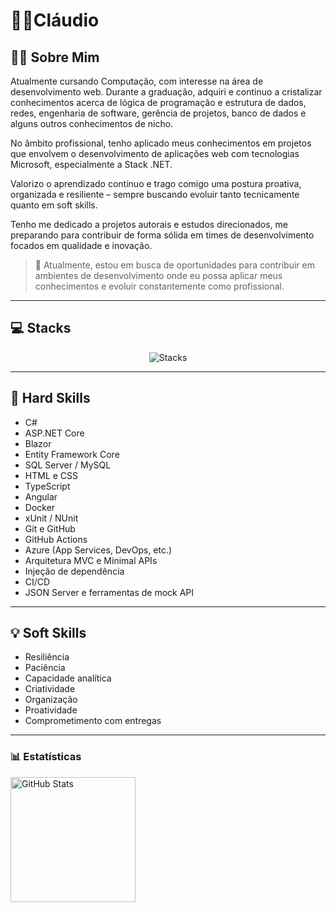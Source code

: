 # 🧑‍💻Cláudio
## 👨‍💻 Sobre Mim

Atualmente cursando Computação, com interesse na área de desenvolvimento web. Durante a graduação, adquiri e continuo a cristalizar conhecimentos acerca de lógica de programação e estrutura de dados, redes, engenharia de software, gerência de projetos, banco de dados e alguns outros conhecimentos de nicho.

No âmbito profissional, tenho aplicado meus conhecimentos em projetos que envolvem o desenvolvimento de aplicações web com tecnologias Microsoft, especialmente a Stack .NET.

Valorizo o aprendizado contínuo e trago comigo uma postura proativa, organizada e resiliente – sempre buscando evoluir tanto tecnicamente quanto em soft skills.

Tenho me dedicado a projetos autorais e estudos direcionados, me preparando para contribuir de forma sólida em times de desenvolvimento focados em qualidade e inovação.

> 💼 Atualmente, estou em busca de oportunidades para contribuir em ambientes de desenvolvimento onde eu possa aplicar meus conhecimentos e evoluir constantemente como profissional.

---

## 💻 Stacks

<div align="center">
  <img src="https://skillicons.dev/icons?i=dotnet,cs,mysql,vscode,postman,html,css,typescript,angular,docker,c,cpp,rider,discord,git,github,githubactions,azure" alt="Stacks" />
</div>

---

## 🧠 Hard Skills

- C#
- ASP.NET Core
- Blazor
- Entity Framework Core
- SQL Server / MySQL
- HTML e CSS
- TypeScript
- Angular
- Docker
- xUnit / NUnit
- Git e GitHub
- GitHub Actions
- Azure (App Services, DevOps, etc.)
- Arquitetura MVC e Minimal APIs
- Injeção de dependência
- CI/CD
- JSON Server e ferramentas de mock API

---

## 💡 Soft Skills

- Resiliência  
- Paciência  
- Capacidade analítica  
- Criatividade  
- Organização  
- Proatividade  
- Comprometimento com entregas  

---

### 📊 Estatísticas


<p>
  <img 
    align="left" 
    alt="GitHub Stats" 
    height="200" 
    style="padding-right: 10px;" 
    src="https://github-readme-stats.vercel.app/api?username=Claudio-Caron&show_icons=true&theme=tokyonight&include_all_commits=true&locale=pt-br" 
  />

</p>
